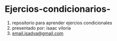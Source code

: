 # Ejercios-condicionarios-
1. repositorio para aprender ejercios condicionales
2. presentado por: isaac viloria
3. email.isadva@gmail.com
